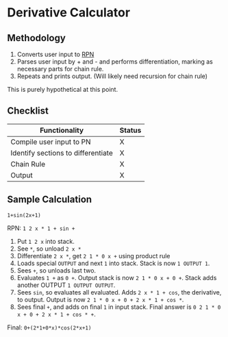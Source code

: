 Derivative Calculator
=====================

Methodology
-----------

1. Converts user input to [RPN](https://en.wikipedia.org/wiki/Reverse_Polish_notation)
2. Parses user input by + and - and performs differentiation, marking as necessary parts for chain rule.
3. Repeats and prints output. (Will likely need recursion for chain rule)

This is purely hypothetical at this point.

Checklist
---------

| Functionality                      | Status |
| ---                                | ---    |
| Compile user input to PN           | X      |
| Identify sections to differentiate | X      |
| Chain Rule                         | X      |
| Output                             | X      |

Sample Calculation
------------------

`1+sin(2x+1)`

RPN: `1 2 x * 1 + sin +`

1. Put `1 2 x` into stack.
2. See `*`, so unload `2 x *`
3. Differentiate `2 x *`, get `2 1 * 0 x +` using product rule
4. Loads special `OUTPUT` and next `1` into stack. Stack is now `1 OUTPUT 1`.
5. Sees `+`, so unloads last two.
6. Evaluates `1 +` as `0 +`. Output stack is now `2 1 * 0 x + 0 +`. Stack adds another OUTPUT `1 OUTPUT OUTPUT`.
7. Sees `sin`, so evaluates all evaluated. Adds `2 x * 1 + cos`, the derivative, to output. Output is now `2 1 * 0 x + 0 + 2 x * 1 + cos *`.
8. Sees final `+`, and adds on final `1` in input stack. Final answer is `0 2 1 * 0 x + 0 + 2 x * 1 + cos * +`.

Final: `0+(2*1+0*x)*cos(2*x+1)`
